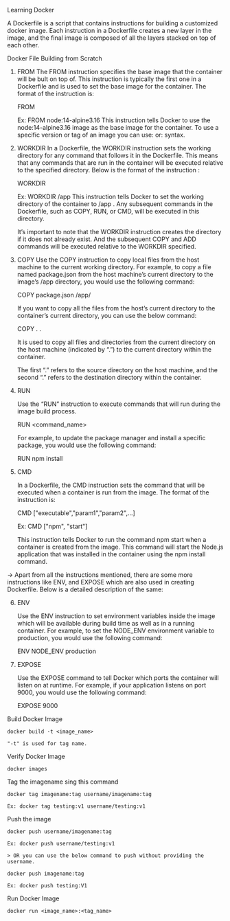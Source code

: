 Learning Docker

A Dockerfile is a script that contains instructions for building a customized docker image. Each instruction in a Dockerfile creates a new layer in the image, and the final image is composed of all the layers stacked on top of each other.

Docker File Building from Scratch

1. FROM
    The FROM instruction specifies the base image that the container will be bult on top of. This instruction is typically the first one in a Dockerfile and is used to set the base image for the container. The format of the instruction is:

    FROM <image>

    Ex: FROM node:14-alpine3.16
    This instruction tells Docker to use the node:14-alpine3.16 image as the base image for the container. To use a specific version or tag of an image you can use:<version> or:<tag> syntax.

2. WORKDIR
    In a Dockerfile, the WORKDIR instruction sets the working directory for any command that follows it in the Dockerfile. This means that any commands that are run in the container will be executed relative to the specified directory. Below is the format of the instruction :

    WORKDIR <directory>

    Ex: WORKDIR /app
    This instruction tells Docker to set the working directory of the container to /app . Any subsequent commands in the Dockerfile, such as COPY, RUN, or CMD, will be executed in this directory.

    It’s important to note that the WORKDIR instruction creates the directory if it does not already exist. And the subsequent COPY and ADD commands will be executed relative to the WORKDIR specified.

3. COPY
    Use the COPY instruction to copy local files from the host machine to the current working directory. For example, to copy a file named package.json from the host machine’s current directory to the image’s /app directory, you would use the following command:

    COPY package.json /app/

    If you want to copy all the files from the host’s current directory to the container’s current directory, you can use the below command:

    COPY . .

    It is used to copy all files and directories from the current directory on the host machine (indicated by “.”) to the current directory within the container.

    The first “.” refers to the source directory on the host machine, and the second “.” refers to the destination directory within the container.


4. RUN

    Use the “RUN” instruction to execute commands that will run during the image build process.

    RUN <command_name>

    For example, to update the package manager and install a specific package, you would use the following command:

    RUN npm install

5. CMD

    In a Dockerfile, the CMD instruction sets the command that will be executed when a container is run from the image. The format of the instruction is:

    CMD ["executable","param1","param2",...]

    Ex: CMD ["npm", "start"]

    This instruction tells Docker to run the command npm start when a container is created from the image. This command will start the Node.js application that was installed in the container using the npm install command.


-> Apart from all the instructions mentioned, there are some more instructions like ENV, and EXPOSE which are also used in creating Dockerfile. Below is a detailed description of the same:

6. ENV

    Use the ENV instruction to set environment variables inside the image which will be available during build time as well as in a running container. For example, to set the NODE_ENV environment variable to production, you would use the following command:

    ENV NODE_ENV production

7. EXPOSE

    Use the EXPOSE command to tell Docker which ports the container will listen on at runtime. For example, if your application listens on port 9000, you would use the following command:

    EXPOSE 9000

Build Docker Image

    docker build -t <image_name>

    "-t" is used for tag name.

Verify Docker Image

    docker images

Tag the imagename sing this command

    docker tag imagename:tag username/imagename:tag

    Ex: docker tag testing:v1 username/testing:v1

Push the image

    docker push username/imagename:tag

    Ex: docker push username/testing:v1

    > OR you can use the below command to push without providing the username.

    docker push imagename:tag

    Ex: docker push testing:V1

Run Docker Image

    docker run <image_name>:<tag_name>












